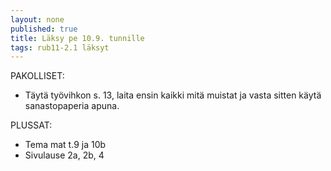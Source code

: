 ```yaml
---
layout: none
published: true
title: Läksy pe 10.9. tunnille
tags: rub11-2.1 läksyt
---
```

PAKOLLISET:

- Täytä työvihkon s. 13, laita ensin kaikki mitä muistat ja vasta sitten käytä sanastopaperia apuna.

PLUSSAT:
- Tema mat  t.9 ja 10b
- Sivulause 2a, 2b, 4

